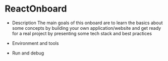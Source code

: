 # ReactOnboard
* Description
    The main goals of this onboard are to learn the basics about some concepts by building your own application/website and get ready for a real project by presenting some tech stack and best practices

* Environment and tools

* Run and debug